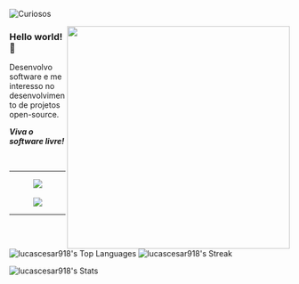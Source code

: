 ![Curiosos](https://visitor-badge.laobi.icu/badge?page_id=lucascesar918.CharalambosIoannou&left_text=Curiosos)

<img align="right" width="400" src="https://steamuserimages-a.akamaihd.net/ugc/941712430418642443/CC99A6D0B773AC668245EAE04E1A0D553F24D1D5/" />

### Hello world! 👋

Desenvolvo software e me interesso no desenvolvimento de projetos open-source.

_**Viva o software livre!**_

<br>

<hr>
<p align="center">
  <a href="https://skillicons.dev">
    <img src="https://skills.thijs.gg/icons?i=cs,dotnet,c,py,php,js,jquery,rust,mysql,vim,git,docker,linux,bash"/>
  </a>
  <br><br>
  <a href="https://shields.io/">
    <img src="https://img.shields.io/badge/NixOS-5277C3?style=for-the-badge&logo=nixos&logoColor=white"/>
  </a>
  </p>

<hr>

![lucascesar918's Top Languages](https://github-readme-stats.vercel.app/api/top-langs/?username=lucascesar918&theme=react&exclude%20repo=dotfiles&hide=css,html,asp.net,javascript,lua,perl,shell,vim%20script&show_icons=true&hide_border=true&layout=donut)
![lucascesar918's Streak](https://github-readme-streak-stats.herokuapp.com/?user=lucascesar918&theme=react&hide_border=true)

![lucascesar918's Stats](https://github-readme-stats.vercel.app/api?username=lucascesar918&theme=react&show_icons=true&hide_border=true&count_private=true)
